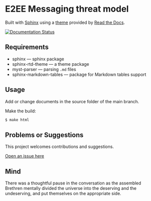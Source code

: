 # E2EE Messaging threat model

Built with [Sphinx](https://www.sphinx-doc.org) using a [theme](https://github.com/readthedocs/sphinx_rtd_theme) provided
by [Read the Docs](https://readthedocs.org/).

[![Documentation Status](https://readthedocs.org/projects/green-e2ee/badge/?version=latest)](https://green.tymyrddin.dev/projects/e2ee/en/latest/?badge=latest)

## Requirements

* sphinx — sphinx package
* sphinx-rtd-theme — a theme package
* myst-parser — parsing `.md` files
* sphinx-markdown-tables — package for Markdown tables support

## Usage

Add or change documents in the source folder of the main branch.

Make the build:
```bash
$ make html
```

## Problems or Suggestions

This project welcomes contributions and suggestions. 

[Open an issue here](https://github.com/tymyrddin/green-e2ee/issues)

## Mind

There was a thoughtful pause in the conversation as the assembled Brethren mentally divided the universe into the deserving and the undeserving, and put themselves on the appropriate side.
